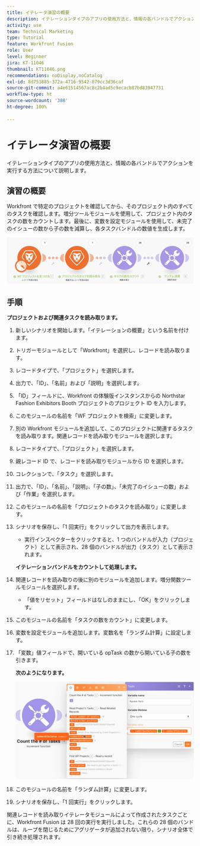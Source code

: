 ```yaml
---
title: イテレータ演習の概要
description: イテレーションタイプのアプリの使用方法と、情報の各バンドルでアクションを実行する方法について説明します。
activity: use
team: Technical Marketing
type: Tutorial
feature: Workfront Fusion
role: User
level: Beginner
jira: KT-11046
thumbnail: KT11046.png
recommendations: noDisplay,noCatalog
exl-id: 8d751885-372a-4716-9542-079cc3d36caf
source-git-commit: a4e61514567ac8c2b4ad5c9ecacb87bd83947731
workflow-type: ht
source-wordcount: '388'
ht-degree: 100%

---
```


# イテレータ演習の概要

イテレーションタイプのアプリの使用方法と、情報の各バンドルでアクションを実行する方法について説明します。

## 演習の概要

Workfront で特定のプロジェクトを確認してから、そのプロジェクト内のすべてのタスクを確認します。増分ツールモジュールを使用して、プロジェクト内のタスクの数をカウントします。最後に、変数を設定モジュールを使用して、未完了のイシューの数から子の数を減算し、各タスクバンドルの数値を生成します。

![イテレータの概要画像 1](../12-exercises/assets/introduction-to-iterators-walkthrough-1.png)

## 手順

**プロジェクトおよび関連タスクを読み取ります。**

1. 新しいシナリオを開始します。「イテレーションの概要」という名前を付けます。
1. トリガーモジュールとして「Workfront」を選択し、レコードを読み取ります。
1. レコードタイプで、「プロジェクト」を選択します。
1. 出力で、「ID」、「名前」および「説明」を選択します。
1. 「ID」フィールドに、Workfront の体験版インスタンスからの Northstar Fashion Exhibitors Booth プロジェクトのプロジェクト ID を入力します。
1. このモジュールの名前を「WF プロジェクトを検索」に変更します。
1. 別の Workfront モジュールを追加して、このプロジェクトに関連するタスクを読み取ります。関連レコードを読み取りモジュールを選択します。
1. レコードタイプで、「プロジェクト」を選択します。
1. 親レコード ID で、レコードを読み取りモジュールから ID を選択します。
1. コレクションで、「タスク」を選択します。
1. 出力で、「ID」、「名前」、「説明」、「子の数」、「未完了のイシューの数」および「作業」を選択します。
1. このモジュールの名前を「プロジェクトのタスクを読み取り」に変更します。
1. シナリオを保存し、「1 回実行」をクリックして出力を表示します。

   + 実行インスペクターをクリックすると、1 つのバンドルが入力（プロジェクト）として表示され、28 個のバンドルが出力（タスク）として表示されます。

   **イテレーションバンドルをカウントして処理します。**

1. 関連レコードを読み取りの後に別のモジュールを追加します。増分関数ツールモジュールを選択します。

   + 「値をリセット」フィールドはなしのままにし、「OK」をクリックします。

1. このモジュールの名前を「タスクの数をカウント」に変更します。
1. 変数を設定モジュールを追加します。変数名を「ランダム計算」に設定します。
1. 「変数」値フィールドで、開いている opTask の数から開いている子の数を引きます。

   **次のようになります。**

   ![イテレータの概要画像 2](../12-exercises/assets/introduction-to-iterators-walkthrough-2.png)

1. このモジュールの名前を「ランダム計算」に変更します。
1. シナリオを保存し、「1 回実行」をクリックします。

関連レコードを読み取りイテレータモジュールによって作成されたタスクごとに、Workfront Fusion は 28 回の実行を実行しました。これらの 28 個のバンドルは、ループを閉じるためにアグリゲータが追加されない限り、シナリオ全体で引き続き処理されます。
